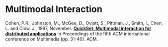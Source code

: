 # Multimodal Interaction
Cohen, P.R., Johnston, M., McGee, D., Oviatt, S., Pittman, J., Smith, I., Chen, L. and Clow, J., 1997, November. 
[**QuickSet: Multimodal interaction for distributed applications**](cohen_quickset.md)
In Proceedings of the fifth ACM international conference on Multimedia (pp. 31-40). ACM.